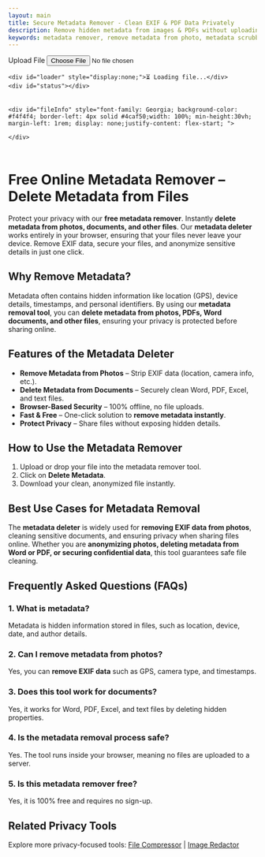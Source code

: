 ```yaml
---
layout: main
title: Secure Metadata Remover - Clean EXIF & PDF Data Privately
description: Remove hidden metadata from images & PDFs without uploading files. Client-side EXIF cleaner & PDF Metadata Scrubber.
keywords: metadata remover, remove metadata from photo, metadata scrubber, meta data scruber, remove meta data
---
```


<script src="/assets/js/pdf-lib.min.js"></script>
<script src="/assets/js/exif.js"></script>



 <!-- Tool section -->
<section class="tool-section container">
    <div class="upload-section">
        <label for="file-input" class="upload-label">Upload File</label>
        <input type="file" id="file-input" accept="Image/*, .pdf">
    </div>

    <div id="loader" style="display:none;">⏳ Loading file...</div>
    <div id="status"></div>
</section>

<div style="margin-top: 20px;  max-height: 88vh; overflow: auto; display: flex; width: 99%;">
    
    <div id="fileInfo" style="font-family: Georgia; background-color: #f4f4f4; border-left: 4px solid #4caf50;width: 100%; min-height:30vh; margin-left: 1rem; display: none;justify-content: flex-start; ">
       
    </div>
    
</div>
<div style="margin-top:3rem">

  <h1>Free Online Metadata Remover – Delete Metadata from Files</h1>
  <p>
    Protect your privacy with our <strong>free metadata remover</strong>. Instantly 
    <strong>delete metadata from photos, documents, and other files</strong>. Our 
    <strong>metadata deleter</strong> works entirely in your browser, ensuring that your files never leave your device. 
    Remove EXIF data, secure your files, and anonymize sensitive details in just one click.
  </p>

  <h2>Why Remove Metadata?</h2>
  <p>
    Metadata often contains hidden information like location (GPS), device details, timestamps, 
    and personal identifiers. By using our <strong>metadata removal tool</strong>, you can 
    <strong>delete metadata from photos, PDFs, Word documents, and other files</strong>, ensuring 
    your privacy is protected before sharing online.
  </p>

  <h2>Features of the Metadata Deleter</h2>
  <ul>
    <li><strong>Remove Metadata from Photos</strong> – Strip EXIF data (location, camera info, etc.).</li>
    <li><strong>Delete Metadata from Documents</strong> – Securely clean Word, PDF, Excel, and text files.</li>
    <li><strong>Browser-Based Security</strong> – 100% offline, no file uploads.</li>
    <li><strong>Fast & Free</strong> – One-click solution to <strong>remove metadata instantly</strong>.</li>
    <li><strong>Protect Privacy</strong> – Share files without exposing hidden details.</li>
  </ul>

  <h2>How to Use the Metadata Remover</h2>
  <ol>
    <li>Upload or drop your file into the metadata remover tool.</li>
    <li>Click on <strong>Delete Metadata</strong>.</li>
    <li>Download your clean, anonymized file instantly.</li>
  </ol>

  <h2>Best Use Cases for Metadata Removal</h2>
  <p>
    The <strong>metadata deleter</strong> is widely used for <strong>removing EXIF data from photos</strong>, 
    cleaning sensitive documents, and ensuring privacy when sharing files online. Whether you are 
    <strong>anonymizing photos, deleting metadata from Word or PDF, or securing confidential data</strong>, 
    this tool guarantees safe file cleaning.
  </p>

  <h2>Frequently Asked Questions (FAQs)</h2>

  <h3>1. What is metadata?</h3>
  <p>Metadata is hidden information stored in files, such as location, device, date, and author details.</p>

  <h3>2. Can I remove metadata from photos?</h3>
  <p>Yes, you can <strong>remove EXIF data</strong> such as GPS, camera type, and timestamps.</p>

  <h3>3. Does this tool work for documents?</h3>
  <p>Yes, it works for Word, PDF, Excel, and text files by deleting hidden properties.</p>

  <h3>4. Is the metadata removal process safe?</h3>
  <p>Yes. The tool runs inside your browser, meaning no files are uploaded to a server.</p>

  <h3>5. Is this metadata remover free?</h3>
  <p>Yes, it is 100% free and requires no sign-up.</p>

  <h2>Related Privacy Tools</h2>
  <p>
    Explore more privacy-focused tools:  
    <a href="/file-compressor">File Compressor</a> | 
    <a href="/image-redactor">Image Redactor</a>
  </p>

  <!-- JSON-LD Schema for Metadata Remover -->
  <script type="application/ld+json">
  {
    "@context": "https://schema.org",
    "@type": "SoftwareApplication",
    "name": "Metadata Remover",
    "applicationCategory": "Utility",
    "operatingSystem": "Any",
    "description": "Free online metadata remover to delete metadata from photos, documents, and files. Remove EXIF data, clean hidden properties, and anonymize files instantly with this secure browser-based metadata deleter.",
    "offers": {
      "@type": "Offer",
      "price": "0",
      "priceCurrency": "USD"
    },
    "featureList": [
      "Remove metadata from photos",
      "Delete EXIF data",
      "Remove metadata from documents",
      "Browser-based metadata removal",
      "Anonymize files"
    ],
    "url": "https://reptilebirds.com/meta-data-remover"
  }
  </script>

  <!-- FAQ Schema for Metadata Remover -->
  <script type="application/ld+json">
  {
    "@context": "https://schema.org",
    "@type": "FAQPage",
    "mainEntity": [
      {
        "@type": "Question",
        "name": "What is metadata?",
        "acceptedAnswer": {
          "@type": "Answer",
          "text": "Metadata is hidden information stored in files, such as location, device, date, and author details."
        }
      },
      {
        "@type": "Question",
        "name": "Can I remove metadata from photos?",
        "acceptedAnswer": {
          "@type": "Answer",
          "text": "Yes, you can remove EXIF data such as GPS, camera type, and timestamps."
        }
      },
      {
        "@type": "Question",
        "name": "Does this tool work for documents?",
        "acceptedAnswer": {
          "@type": "Answer",
          "text": "Yes, it works for Word, PDF, Excel, and text files by deleting hidden properties."
        }
      },
      {
        "@type": "Question",
        "name": "Is the metadata removal process safe?",
        "acceptedAnswer": {
          "@type": "Answer",
          "text": "Yes. The tool runs inside your browser, meaning no files are uploaded to a server."
        }
      },
      {
        "@type": "Question",
        "name": "Is this metadata remover free?",
        "acceptedAnswer": {
          "@type": "Answer",
          "text": "Yes, it is 100% free and requires no sign-up."
        }
      }
    ]
  }
  </script>

</div>

  
<script src="/assets/js/metadata.js"></script>
</div>
